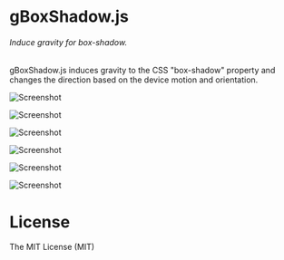 gBoxShadow.js
============
###### Induce gravity for box-shadow.

gBoxShadow.js induces gravity to the CSS "box-shadow" property and changes the direction based on the device motion and orientation. 

![Screenshot](http://i.imgur.com/9Sz2lb2.png)

![Screenshot](http://i.imgur.com/G9Mn50L.png)

![Screenshot](http://i.imgur.com/1hqyJjt.png)

![Screenshot](http://i.imgur.com/XgOGFA5.png)

![Screenshot](http://i.imgur.com/2i2lU7H.png)

![Screenshot](http://i.imgur.com/gBXZCIO.png)


License
===================
The MIT License (MIT)
